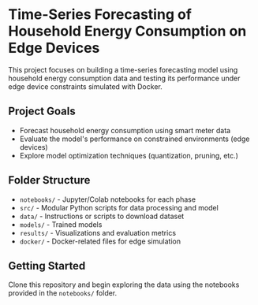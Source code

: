 # Time-Series Forecasting of Household Energy Consumption on Edge Devices

This project focuses on building a time-series forecasting model using household energy consumption data and testing its performance under edge device constraints simulated with Docker.

## Project Goals
- Forecast household energy consumption using smart meter data
- Evaluate the model's performance on constrained environments (edge devices)
- Explore model optimization techniques (quantization, pruning, etc.)

## Folder Structure
- `notebooks/` - Jupyter/Colab notebooks for each phase
- `src/` - Modular Python scripts for data processing and model
- `data/` - Instructions or scripts to download dataset
- `models/` - Trained models
- `results/` - Visualizations and evaluation metrics
- `docker/` - Docker-related files for edge simulation

## Getting Started
Clone this repository and begin exploring the data using the notebooks provided in the `notebooks/` folder.
